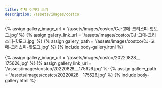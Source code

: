 ```yaml
---
title: 전체 이미지 보기
description: /assets/images/costco
---
```




{% assign gallery_image_url = '/assets/images/costco/CJ-고메-크리스피-핫도그.jpg' %}
{% assign gallery_link_url = '/assets/images/costco/CJ-고메-크리스피-핫도그.jpg' %}
{% assign gallery_path = '/assets/images/costco/CJ-고메-크리스피-핫도그.jpg' %}
{% include body-gallery.html %}

{% assign gallery_image_url = '/assets/images/costco/20220828＿175626.jpg' %}
{% assign gallery_link_url = '/assets/images/costco/20220828＿175626.jpg' %}
{% assign gallery_path = '/assets/images/costco/20220828＿175626.jpg' %}
{% include body-gallery.html %}
